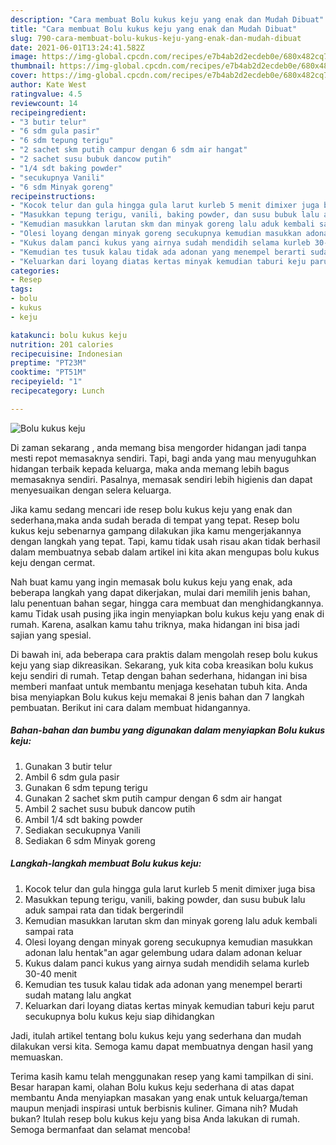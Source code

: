 ```yaml
---
description: "Cara membuat Bolu kukus keju yang enak dan Mudah Dibuat"
title: "Cara membuat Bolu kukus keju yang enak dan Mudah Dibuat"
slug: 790-cara-membuat-bolu-kukus-keju-yang-enak-dan-mudah-dibuat
date: 2021-06-01T13:24:41.582Z
image: https://img-global.cpcdn.com/recipes/e7b4ab2d2ecdeb0e/680x482cq70/bolu-kukus-keju-foto-resep-utama.jpg
thumbnail: https://img-global.cpcdn.com/recipes/e7b4ab2d2ecdeb0e/680x482cq70/bolu-kukus-keju-foto-resep-utama.jpg
cover: https://img-global.cpcdn.com/recipes/e7b4ab2d2ecdeb0e/680x482cq70/bolu-kukus-keju-foto-resep-utama.jpg
author: Kate West
ratingvalue: 4.5
reviewcount: 14
recipeingredient:
- "3 butir telur"
- "6 sdm gula pasir"
- "6 sdm tepung terigu"
- "2 sachet skm putih campur dengan 6 sdm air hangat"
- "2 sachet susu bubuk dancow putih"
- "1/4 sdt baking powder"
- "secukupnya Vanili"
- "6 sdm Minyak goreng"
recipeinstructions:
- "Kocok telur dan gula hingga gula larut kurleb 5 menit dimixer juga bisa"
- "Masukkan tepung terigu, vanili, baking powder, dan susu bubuk lalu aduk sampai rata dan tidak bergerindil"
- "Kemudian masukkan larutan skm dan minyak goreng lalu aduk kembali sampai rata"
- "Olesi loyang dengan minyak goreng secukupnya kemudian masukkan adonan lalu hentak&#34;an agar gelembung udara dalam adonan keluar"
- "Kukus dalam panci kukus yang airnya sudah mendidih selama kurleb 30-40 menit"
- "Kemudian tes tusuk kalau tidak ada adonan yang menempel berarti sudah matang lalu angkat"
- "Keluarkan dari loyang diatas kertas minyak kemudian taburi keju parut secukupnya bolu kukus keju siap dihidangkan"
categories:
- Resep
tags:
- bolu
- kukus
- keju

katakunci: bolu kukus keju 
nutrition: 201 calories
recipecuisine: Indonesian
preptime: "PT23M"
cooktime: "PT51M"
recipeyield: "1"
recipecategory: Lunch

---
```



![Bolu kukus keju](https://img-global.cpcdn.com/recipes/e7b4ab2d2ecdeb0e/680x482cq70/bolu-kukus-keju-foto-resep-utama.jpg)

Di zaman  sekarang , anda memang bisa mengorder hidangan jadi tanpa mesti repot memasaknya sendiri. Tapi, bagi anda yang mau menyuguhkan hidangan terbaik kepada keluarga, maka anda memang lebih bagus memasaknya sendiri. Pasalnya, memasak sendiri lebih higienis dan dapat menyesuaikan dengan selera keluarga.

Jika kamu sedang mencari ide resep bolu kukus keju yang enak dan sederhana,maka anda sudah berada di tempat yang tepat. Resep bolu kukus keju  sebenarnya gampang dilakukan jika kamu mengerjakannya dengan langkah yang tepat. Tapi, kamu tidak usah risau akan tidak berhasil dalam membuatnya 
sebab dalam artikel ini kita akan mengupas bolu kukus keju dengan cermat.  



Nah buat kamu yang ingin memasak bolu kukus keju yang enak, ada beberapa langkah yang dapat dikerjakan, mulai dari memilih jenis bahan, lalu penentuan bahan segar, hingga cara membuat dan menghidangkannya. kamu Tidak usah pusing jika ingin menyiapkan bolu kukus keju yang enak di rumah. Karena, asalkan kamu  tahu triknya, maka hidangan ini bisa jadi sajian yang spesial.

Di bawah ini, ada beberapa cara praktis  dalam mengolah resep bolu kukus keju yang siap dikreasikan. Sekarang, yuk kita coba kreasikan bolu kukus keju sendiri di rumah. Tetap dengan bahan sederhana, hidangan ini bisa memberi manfaat untuk membantu menjaga kesehatan tubuh kita. Anda bisa menyiapkan Bolu kukus keju memakai 8 jenis bahan dan 7 langkah pembuatan. Berikut ini cara dalam membuat hidangannya.

<!--inarticleads1-->

##### Bahan-bahan dan bumbu yang digunakan dalam menyiapkan Bolu kukus keju:

1. Gunakan 3 butir telur
1. Ambil 6 sdm gula pasir
1. Gunakan 6 sdm tepung terigu
1. Gunakan 2 sachet skm putih campur dengan 6 sdm air hangat
1. Ambil 2 sachet susu bubuk dancow putih
1. Ambil 1/4 sdt baking powder
1. Sediakan secukupnya Vanili
1. Sediakan 6 sdm Minyak goreng




<!--inarticleads2-->

##### Langkah-langkah membuat Bolu kukus keju:

1. Kocok telur dan gula hingga gula larut kurleb 5 menit dimixer juga bisa
1. Masukkan tepung terigu, vanili, baking powder, dan susu bubuk lalu aduk sampai rata dan tidak bergerindil
1. Kemudian masukkan larutan skm dan minyak goreng lalu aduk kembali sampai rata
1. Olesi loyang dengan minyak goreng secukupnya kemudian masukkan adonan lalu hentak&#34;an agar gelembung udara dalam adonan keluar
1. Kukus dalam panci kukus yang airnya sudah mendidih selama kurleb 30-40 menit
1. Kemudian tes tusuk kalau tidak ada adonan yang menempel berarti sudah matang lalu angkat
1. Keluarkan dari loyang diatas kertas minyak kemudian taburi keju parut secukupnya bolu kukus keju siap dihidangkan




Jadi, itulah artikel tentang  bolu kukus keju  yang sederhana dan mudah dilakukan versi kita. Semoga kamu dapat membuatnya dengan hasil yang memuaskan. 

Terima kasih kamu telah menggunakan resep yang kami tampilkan di sini. Besar harapan kami, olahan  Bolu kukus keju sederhana di atas dapat membantu Anda menyiapkan masakan yang enak untuk keluarga/teman maupun menjadi inspirasi untuk berbisnis kuliner. Gimana nih? Mudah bukan? Itulah resep bolu kukus keju yang bisa Anda lakukan di rumah. Semoga bermanfaat dan selamat mencoba!

